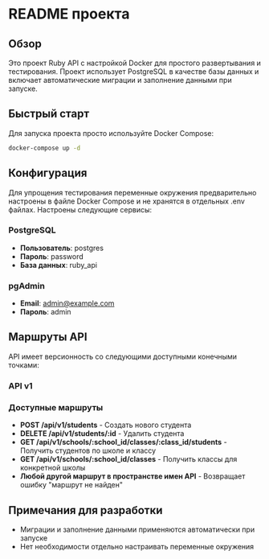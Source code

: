 # README проекта

## Обзор
Это проект Ruby API с настройкой Docker для простого развертывания и тестирования. Проект использует PostgreSQL в качестве базы данных и включает автоматические миграции и заполнение данными при запуске.

## Быстрый старт
Для запуска проекта просто используйте Docker Compose:

```bash
docker-compose up -d
```

## Конфигурация
Для упрощения тестирования переменные окружения предварительно настроены в файле Docker Compose и не хранятся в отдельных .env файлах. Настроены следующие сервисы:

### PostgreSQL
- **Пользователь**: postgres
- **Пароль**: password
- **База данных**: ruby_api

### pgAdmin
- **Email**: admin@example.com
- **Пароль**: admin

## Маршруты API
API имеет версионность со следующими доступными конечными точками:

### API v1
### Доступные маршруты

- **POST /api/v1/students** - Создать нового студента
- **DELETE /api/v1/students/:id** - Удалить студента
- **GET /api/v1/schools/:school_id/classes/:class_id/students** - Получить студентов по школе и классу
- **GET /api/v1/schools/:school_id/classes** - Получить классы для конкретной школы
- **Любой другой маршрут в пространстве имен API** - Возвращает ошибку "маршрут не найден"

## Примечания для разработки
- Миграции и заполнение данными применяются автоматически при запуске
- Нет необходимости отдельно настраивать переменные окружения
